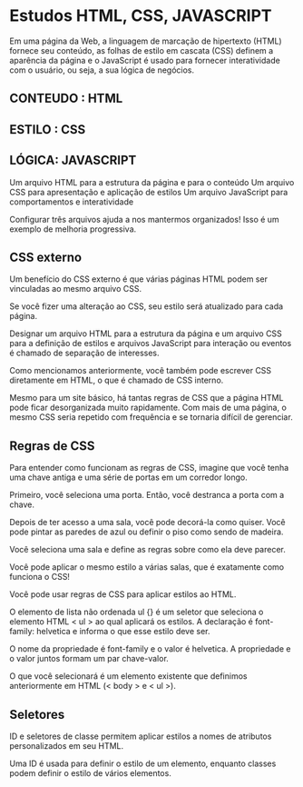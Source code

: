 # Estudos HTML, CSS, JAVASCRIPT
Em uma página da Web, a linguagem de marcação de hipertexto (HTML) fornece seu conteúdo, as folhas de estilo em cascata (CSS) definem a aparência da página e o JavaScript é usado para fornecer interatividade com o usuário, ou seja, a sua lógica de negócios.

## CONTEUDO : HTML
## ESTILO : CSS
## LÓGICA: JAVASCRIPT

Um arquivo HTML para a estrutura da página e para o conteúdo
Um arquivo CSS para apresentação e aplicação de estilos
Um arquivo JavaScript para comportamentos e interatividade

Configurar três arquivos ajuda a nos mantermos organizados!
Isso é um exemplo de melhoria progressiva.

## CSS externo
Um benefício do CSS externo é que várias páginas HTML podem ser vinculadas ao mesmo arquivo CSS.

Se você fizer uma alteração ao CSS, seu estilo será atualizado para cada página.

Designar um arquivo HTML para a estrutura da página e um arquivo CSS para a definição de estilos e arquivos JavaScript para interação ou eventos é chamado de separação de interesses.

Como mencionamos anteriormente, você também pode escrever CSS diretamente em HTML, o que é chamado de CSS interno.

Mesmo para um site básico, há tantas regras de CSS que a página HTML pode ficar desorganizada muito rapidamente. Com mais de uma página, o mesmo CSS seria repetido com frequência e se tornaria difícil de gerenciar.

## Regras de CSS
Para entender como funcionam as regras de CSS, imagine que você tenha uma chave antiga e uma série de portas em um corredor longo.

Primeiro, você seleciona uma porta. Então, você destranca a porta com a chave.

Depois de ter acesso a uma sala, você pode decorá-la como quiser. Você pode pintar as paredes de azul ou definir o piso como sendo de madeira.

Você seleciona uma sala e define as regras sobre como ela deve parecer.

Você pode aplicar o mesmo estilo a várias salas, que é exatamente como funciona o CSS!

Você pode usar regras de CSS para aplicar estilos ao HTML.

O elemento de lista não ordenada ul {} é um seletor que seleciona o elemento HTML < ul > ao qual aplicará os estilos.
A declaração é font-family: helvetica e informa o que esse estilo deve ser.

O nome da propriedade é font-family e o valor é helvetica. A propriedade e o valor juntos formam um par chave-valor.

O que você selecionará é um elemento existente que definimos anteriormente em HTML (< body > e < ul >).

## Seletores

ID e seletores de classe permitem aplicar estilos a nomes de atributos personalizados em seu HTML.

Uma ID é usada para definir o estilo de um elemento, enquanto classes podem definir o estilo de vários elementos.
